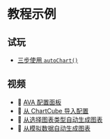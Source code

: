 # 教程示例

## 试玩

- [三步使用 `autoChart()`](https://observablehq.com/@jiazhewang/autochart-automatic-chart-dev-library-by-antv)

## 视频

- 🎥 [AVA 配置面板](https://www.bilibili.com/video/av82223118)
- 🎥 [从 ChartCube 导入配置](https://www.bilibili.com/video/av82223419)
- 🎥 [从选择图表类型自动生成图表](https://www.bilibili.com/video/av82223498)
- 🎥 [从模拟数据自动生成图表](https://www.bilibili.com/video/av82223577)
